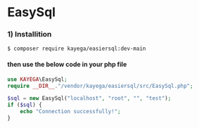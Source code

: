 # EasySql
 
### 1) Installition
```$ composer require kayega/easiersql:dev-main```
#### then use the below code in your php file
```php
use KAYEGA\EasySql;
require __DIR__."/vendor/kayega/easiersql/src/EasySql.php";

$sql = new EasySql("localhost", "root", "", "test");
if ($sql) {
    echo "Connection successfully!";
}
```
